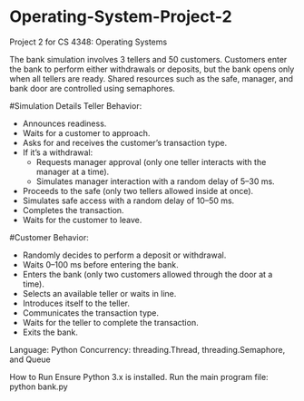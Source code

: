 # Operating-System-Project-2
Project 2 for CS 4348: Operating Systems

The bank simulation involves 3 tellers and 50 customers. Customers enter the bank to perform either withdrawals or deposits, but the bank opens only when all tellers are ready. Shared resources such as the safe, manager, and bank door are controlled using semaphores. 

#Simulation Details
Teller Behavior:
  * Announces readiness.
  * Waits for a customer to approach.
  * Asks for and receives the customer’s transaction type.
  * If it’s a withdrawal:
    * Requests manager approval (only one teller interacts with the manager at a time).
    * Simulates manager interaction with a random delay of 5–30 ms.
  * Proceeds to the safe (only two tellers allowed inside at once).
  * Simulates safe access with a random delay of 10–50 ms.
  * Completes the transaction.
  * Waits for the customer to leave.

#Customer Behavior:
  * Randomly decides to perform a deposit or withdrawal.
  * Waits 0–100 ms before entering the bank.
  * Enters the bank (only two customers allowed through the door at a time).
  * Selects an available teller or waits in line.
  * Introduces itself to the teller.
  * Communicates the transaction type.
  * Waits for the teller to complete the transaction.
  * Exits the bank.

Language: Python
Concurrency: threading.Thread, threading.Semaphore, and Queue

How to Run
Ensure Python 3.x is installed.
Run the main program file:  python bank.py
